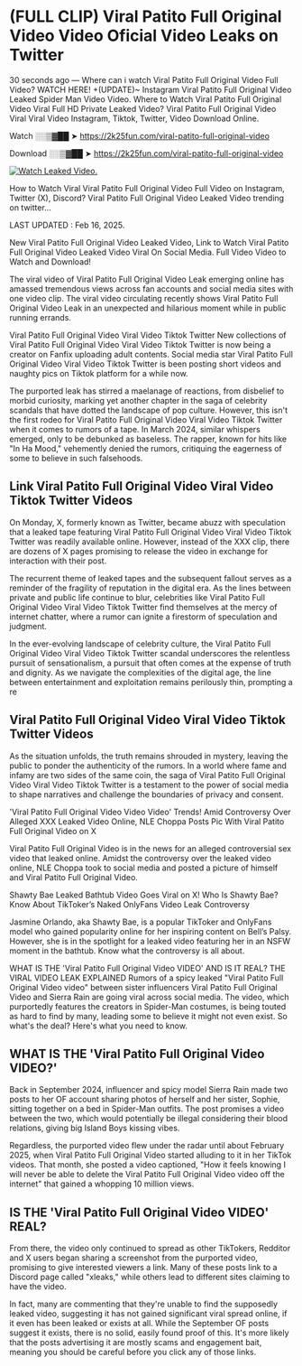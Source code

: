 # (FULL CLIP) Viral Patito Full Original Video Video Oficial Video Leaks on Twitter

30 seconds ago — Where can i watch Viral Patito Full Original Video Full Video? WATCH HERE! +(UPDATE)~ Instagram Viral Patito Full Original Video Leaked Spider Man Video Video. Where to Watch Viral Patito Full Original Video Viral Full HD Private Leaked Video? Viral Patito Full Original Video Viral Viral Video Instagram, Tiktok, Twitter, Video Download Online.

Watch ░░▒▓██ ➤ https://2k25fun.com/viral-patito-full-original-video

Download ░░▒▓██ ➤ https://2k25fun.com/viral-patito-full-original-video

[![Watch Leaked Video.](https://miro.medium.com/v2/resize:fit:828/format:webp/1*cilzJN44JGOrTw9NJCrNHA.gif "Watch Leaked Video")](https://2k25fun.com/viral-patito-full-original-video)

How to Watch Viral Viral Patito Full Original Video Full Video on Instagram, Twitter (X), Discord? Viral Patito Full Original Video Leaked Video trending on twitter...

LAST UPDATED : Feb 16, 2025.

New Viral Patito Full Original Video Leaked Video, Link to Watch Viral Patito Full Original Video Leaked Video Viral On Social Media. Full Video Video to Watch and Download!

The viral video of Viral Patito Full Original Video Leak emerging online has amassed tremendous views across fan accounts and social media sites with one video clip. The viral video circulating recently shows Viral Patito Full Original Video Leak in an unexpected and hilarious moment while in public running errands.

Viral Patito Full Original Video Viral Video Tiktok Twitter New collections of Viral Patito Full Original Video Viral Video Tiktok Twitter is now being a creator on Fanfix uploading adult contents. Social media star Viral Patito Full Original Video Viral Video Tiktok Twitter is been posting short videos and naughty pics on Tiktok platform for a while now.

The purported leak has stirred a maelanage of reactions, from disbelief to morbid curiosity, marking yet another chapter in the saga of celebrity scandals that have dotted the landscape of pop culture. However, this isn't the first rodeo for Viral Patito Full Original Video Viral Video Tiktok Twitter when it comes to rumors of a tape. In March 2024, similar whispers emerged, only to be debunked as baseless. The rapper, known for hits like "In Ha Mood," vehemently denied the rumors, critiquing the eagerness of some to believe in such falsehoods.

## Link Viral Patito Full Original Video Viral Video Tiktok Twitter Videos

On Monday, X, formerly known as Twitter, became abuzz with speculation that a leaked tape featuring Viral Patito Full Original Video Viral Video Tiktok Twitter was readily available online. However, instead of the XXX clip, there are dozens of X pages promising to release the video in exchange for interaction with their post.

The recurrent theme of leaked tapes and the subsequent fallout serves as a reminder of the fragility of reputation in the digital era. As the lines between private and public life continue to blur, celebrities like Viral Patito Full Original Video Viral Video Tiktok Twitter find themselves at the mercy of internet chatter, where a rumor can ignite a firestorm of speculation and judgment.

In the ever-evolving landscape of celebrity culture, the Viral Patito Full Original Video Viral Video Tiktok Twitter scandal underscores the relentless pursuit of sensationalism, a pursuit that often comes at the expense of truth and dignity. As we navigate the complexities of the digital age, the line between entertainment and exploitation remains perilously thin, prompting a re

##  Viral Patito Full Original Video Viral Video Tiktok Twitter Videos

As the situation unfolds, the truth remains shrouded in mystery, leaving the public to ponder the authenticity of the rumors. In a world where fame and infamy are two sides of the same coin, the saga of Viral Patito Full Original Video Viral Video Tiktok Twitter is a testament to the power of social media to shape narratives and challenge the boundaries of privacy and consent.

'Viral Patito Full Original Video Video Video' Trends! Amid Controversy Over Alleged XXX Leaked Video Online, NLE Choppa Posts Pic With Viral Patito Full Original Video on X

Viral Patito Full Original Video is in the news for an alleged controversial sex video that leaked online. Amidst the controversy over the leaked video online, NLE Choppa took to social media and posted a picture of himself and Viral Patito Full Original Video.

Shawty Bae Leaked Bathtub Video Goes Viral on X! Who Is Shawty Bae? Know About TikToker’s Naked OnlyFans Video Leak Controversy

Jasmine Orlando, aka Shawty Bae, is a popular TikToker and OnlyFans model who gained popularity online for her inspiring content on Bell’s Palsy. However, she is in the spotlight for a leaked video featuring her in an NSFW moment in the bathtub. Know what the controversy is all about.

WHAT IS THE 'Viral Patito Full Original Video VIDEO' AND IS IT REAL? THE VIRAL VIDEO LEAK EXPLAINED Rumors of a spicy leaked "Viral Patito Full Original Video video" between sister influencers Viral Patito Full Original Video and Sierra Rain are going viral across social media. The video, which purportedly features the creators in Spider-Man costumes, is being touted as hard to find by many, leading some to believe it might not even exist. So what's the deal? Here's what you need to know.

## WHAT IS THE 'Viral Patito Full Original Video VIDEO?'

Back in September 2024, influencer and spicy model Sierra Rain made two posts to her OF account sharing photos of herself and her sister, Sophie, sitting together on a bed in Spider-Man outfits. The post promises a video between the two, which would potentially be illegal considering their blood relations, giving big Island Boys kissing vibes.

Regardless, the purported video flew under the radar until about February 2025, when Viral Patito Full Original Video started alluding to it in her TikTok videos. That month, she posted a video captioned, "How it feels knowing I will never be able to delete the Viral Patito Full Original Video video off the internet" that gained a whopping 10 million views.

## IS THE 'Viral Patito Full Original Video VIDEO' REAL?

From there, the video only continued to spread as other TikTokers, Redditor and X users began sharing a screenshot from the purported video, promising to give interested viewers a link. Many of these posts link to a Discord page called "xleaks," while others lead to different sites claiming to have the video.

In fact, many are commenting that they're unable to find the supposedly leaked video, suggesting it has not gained significant viral spread online, if it even has been leaked or exists at all. While the September OF posts suggest it exists, there is no solid, easily found proof of this. It's more likely that the posts advertising it are mostly scams and engagement bait, meaning you should be careful before you click any of those links.